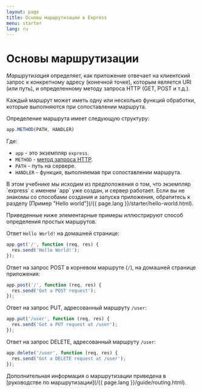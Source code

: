 ```yaml
---
layout: page
title: Основы маршрутизации в Express
menu: starter
lang: ru
---
```


# Основы маршрутизации

*Маршрутизация* определяет, как приложение отвечает на клиентский запрос к конкретному адресу (конечной точке), которым является URI (или путь), и определенному методу запроса HTTP (GET, POST и т.д.).

Каждый маршрут может иметь одну или несколько функций обработки, которые выполняются при сопоставлении маршрута.

Определение маршрута имеет следующую структуру:
```js
app.METHOD(PATH, HANDLER)
```

Где:

- `app` - это экземпляр `express`.
- `METHOD` - [метод запроса HTTP](http://en.wikipedia.org/wiki/Hypertext_Transfer_Protocol).
- `PATH` - путь на сервере.
- `HANDLER` - функция, выполняемая при сопоставлении маршрута.

<div class="doc-box doc-notice" markdown="1">
В этом учебнике мы исходим из предположения о том, что экземпляр `express` с именем `app` уже создан, и сервер работает. Если вы не знакомы со способами создания и запуска приложения, обратитесь к разделу [Пример "Hello world"](/{{ page.lang }}/starter/hello-world.html).
</div>

Приведенные ниже элементарные примеры иллюстрируют способ определения простых маршрутов.

Ответ `Hello World!` на домашней странице:

```js
app.get('/', function (req, res) {
  res.send('Hello World!');
});
```

Ответ на запрос POST в корневом маршруте (`/`), на домашней странице приложения:

```js
app.post('/', function (req, res) {
  res.send('Got a POST request');
});
```

Ответ на запрос PUT, адресованный маршруту `/user`:

```js
app.put('/user', function (req, res) {
  res.send('Got a PUT request at /user');
});
```

Ответ на запрос DELETE, адресованный маршруту `/user`:

```js
app.delete('/user', function (req, res) {
  res.send('Got a DELETE request at /user');
});
```

Дополнительная информация о маршрутизации приведена в [руководстве по маршрутизации](/{{ page.lang }}/guide/routing.html).
